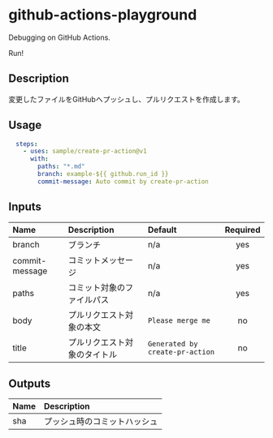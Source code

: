 # github-actions-playground

Debugging on GitHub Actions.

Run!

<!-- actdocs start -->

## Description

変更したファイルをGitHubへプッシュし、プルリクエストを作成します。

## Usage

```yaml
  steps:
    - uses: sample/create-pr-action@v1
      with:
        paths: "*.md"
        branch: example-${{ github.run_id }}
        commit-message: Auto commit by create-pr-action
```

## Inputs

| Name | Description | Default | Required |
| :--- | :---------- | :------ | :------: |
| branch | ブランチ | n/a | yes |
| commit-message | コミットメッセージ | n/a | yes |
| paths | コミット対象のファイルパス | n/a | yes |
| body | プルリクエスト対象の本文 | `Please merge me` | no |
| title | プルリクエスト対象のタイトル | `Generated by create-pr-action` | no |

## Outputs

| Name | Description |
| :--- | :---------- |
| sha | プッシュ時のコミットハッシュ |

<!-- actdocs end -->


